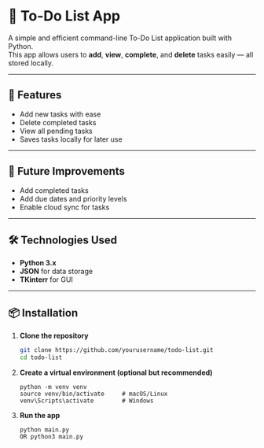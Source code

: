 # 📝 To-Do List App

A simple and efficient command-line To-Do List application built with Python.  
This app allows users to **add**, **view**, **complete**, and **delete** tasks easily — all stored locally.

---

## 🚀 Features
- Add new tasks with ease  
- Delete completed tasks  
- View all pending tasks
- Saves tasks locally for later use  

---

## 🔮 Future Improvements
- Add completed tasks
- Add due dates and priority levels  
- Enable cloud sync for tasks

---

## 🛠️ Technologies Used
- **Python 3.x**  
- **JSON** for data storage
- **TKinterr** for GUI

---

## 📦 Installation

1. **Clone the repository**
   ```bash
   git clone https://github.com/yourusername/todo-list.git
   cd todo-list
   ```
   
2. **Create a virtual environment (optional but recommended)**
     ```
     python -m venv venv
     source venv/bin/activate     # macOS/Linux
     venv\Scripts\activate        # Windows
     ```

3. **Run the app**
     ```
     python main.py
     OR python3 main.py

